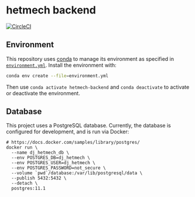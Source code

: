 # hetmech backend

[![CircleCI](https://circleci.com/gh/greenelab/hetmech-backend.svg?style=svg)](https://circleci.com/gh/greenelab/hetmech-backend)


## Environment

This repository uses [conda](http://conda.pydata.org/docs/) to manage its environment as specified in [`environment.yml`](environment.yml).
Install the environment with:

```sh
conda env create --file=environment.yml
```

Then use `conda activate hetmech-backend` and `conda deactivate` to activate or deactivate the environment.

## Database

This project uses a PostgreSQL database.
Currently, the database is configured for development, and is run via Docker:

```
# https://docs.docker.com/samples/library/postgres/
docker run \
  --name dj_hetmech_db \
  --env POSTGRES_DB=dj_hetmech \
  --env POSTGRES_USER=dj_hetmech \
  --env POSTGRES_PASSWORD=not_secure \
  --volume `pwd`/database:/var/lib/postgresql/data \
  --publish 5432:5432 \
  --detach \
  postgres:11.1
```
